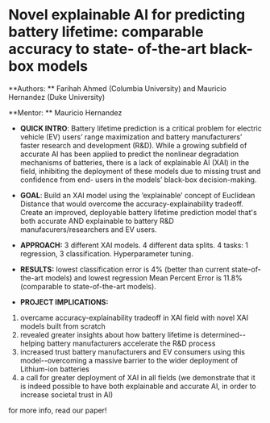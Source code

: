 # Novel explainable AI for predicting battery lifetime: comparable accuracy to state- of-the-art black-box models

**Authors: ** Farihah Ahmed (Columbia University) and Mauricio Hernandez (Duke University)

**Mentor: ** Mauricio Hernandez

- **QUICK INTRO**: Battery lifetime prediction is a critical problem for electric vehicle (EV) users’ range maximization and battery manufacturers’ faster research and development (R&D). While a growing subfield of accurate AI has been applied to predict the nonlinear degradation mechanisms of batteries, there is a lack of explainable AI (XAI) in the field, inhibiting the deployment of these models due to missing trust and confidence from end- users in the models’ black-box decision-making.

- **GOAL**: Build an XAI model using the ‘explainable’ concept of Euclidean Distance that would overcome the accuracy-explainability tradeoff. Create an improved, deployable battery lifetime prediction model that's both accurate AND explainable to battery R&D manufacurers/researchers and EV users.

- **APPROACH:** 3 different XAI models. 4 different data splits. 4 tasks: 1 regression, 3 classification. Hyperparameter tuning.

- **RESULTS:** lowest classification error is 4% (better than current state-of-the-art models) and lowest regression Mean Percent Error is 11.8% (comparable to state-of-the-art models).

- **PROJECT IMPLICATIONS:**
1. overcame accuracy-explainability tradeoff in XAI field with novel XAI models built from scratch
2. revealed greater insights about how battery lifetime is determined--helping battery manufacturers accelerate the R&D process
3. increased trust battery manufacturers and EV consumers using this model--overcoming a massive barrier to the wider deployment of Lithium-ion batteries
4. a call for greater deployment of XAI in all fields (we demonstrate that it is indeed possible to have both explainable and accurate AI, in order to increase societal trust in AI)

for more info, read our paper! 

